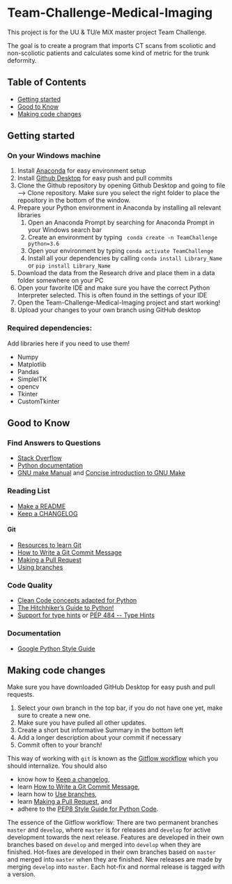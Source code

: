 # Team-Challenge-Medical-Imaging

This project is for the UU & TU/e MiX master project Team Challenge.

The goal is to create a program that imports CT scans from scoliotic and non-scoliotic patients and calculates some kind of metric for the trunk deformity.

## Table of Contents
- [Getting started](#getting-started)
- [Good to Know](#good-to-know)
- [Making code changes](#making-code-changes)

## Getting started

### On your Windows machine
1. Install [Anaconda](https://www.anaconda.com/) for easy environment setup
2. Install [Github Desktop](https://desktop.github.com/) for easy push and pull commits
3. Clone the Github repository by opening Github Desktop and going to file --> Clone repository. Make sure you select the right folder to place the repository in the bottom of the window.
4. Prepare your Python environment in Anaconda by installing all relevant libraries
   1. Open an Anaconda Prompt by searching for Anaconda Prompt in your Windows search bar
   2. Create an environment by typing ``` conda create -n TeamChallenge python=3.6```
   3. Open your environment by typing ```conda activate TeamChallenge```
   4. Install all your dependencies by calling ```conda install Library_Name``` or ```pip install Library_Name```
5. Download the data from the Research drive and place them in a data folder somewhere on your PC 
6. Open your favorite IDE and make sure you have the correct Python Interpreter selected. This is often found in the settings of your IDE 
7. Open the Team-Challenge-Medical-Imaging project and start working!
8. Upload your changes to your own branch using GitHub desktop

### Required dependencies:

Add libraries here if you need to use them!

- Numpy
- Matplotlib
- Pandas
- SimpleITK
- opencv
- Tkinter 
- CustomTkinter 

## Good to Know

### Find Answers to Questions
- [Stack Overflow](https://stackoverflow.com/questions/tagged/python)
- [Python documentation](https://docs.python.org/3/)
- [GNU make Manual](https://www.gnu.org/software/make/manual/html_node/index.html)
  and [Concise introduction to GNU Make](https://swcarpentry.github.io/make-novice/reference.html)

### Reading List
- [Make a README](https://www.makeareadme.com)
- [Keep a CHANGELOG](https://keepachangelog.com)

#### Git
- [Resources to learn Git](https://try.github.io)
- [How to Write a Git Commit Message](https://chris.beams.io/posts/git-commit/)
- [Making a Pull Request](https://www.atlassian.com/git/tutorials/making-a-pull-request)
- [Using branches](https://www.atlassian.com/git/tutorials/using-branches)

### Code Quality
- [Clean Code concepts adapted for Python](https://github.com/zedr/clean-code-python)
- [The Hitchhiker’s Guide to Python!](https://docs.python-guide.org)
- [Support for type hints](https://docs.python.org/3/library/typing.html) or
  [PEP 484 -- Type Hints](https://www.python.org/dev/peps/pep-0484/)


### Documentation
- [Google Python Style Guide](http://google.github.io/styleguide/pyguide.html)


## Making code changes

Make sure you have downloaded GitHub Desktop for easy push and pull requests.

1. Select your own branch in the top bar, if you do not have one yet, make sure to create a new one. 
2. Make sure you have pulled all other updates.
3. Create a short but informative Summary in the bottom left
4. Add a longer description about your commit if necessary
5. Commit often to your branch!

This way of working with `git` is known as the [Gitflow
workflow](https://www.atlassian.com/git/tutorials/comparing-workflows/gitflow-workflow)
which you should internalize. You should also
* know how to [Keep a changelog](https://keepachangelog.com/en/1.0.0/),
* learn [How to Write a Git Commit Message](https://chris.beams.io/posts/git-commit/),
* learn how to [Use branches](https://www.atlassian.com/git/tutorials/using-branches),
* learn [Making a Pull Request](https://www.atlassian.com/git/tutorials/making-a-pull-request), and
* adhere to the [PEP8 Style Guide for Python Code](https://www.python.org/dev/peps/pep-0008/).

The essence of the Gitflow workflow: There are two permanent branches `master`
and `develop`, where `master` is for releases and `develop` for active
development towards the next release. Features are developed in their own
branches based on `develop` and merged into `develop` when they are finished.
Hot-fixes are developed in their own branches based on `master` and merged into
`master` when they are finished. New releases are made by merging `develop`
into `master`. Each hot-fix and normal release is tagged with a version.


